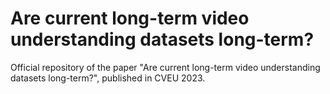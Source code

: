 # Are current long-term video understanding datasets long-term?
Official repository of the paper "Are current long-term video understanding datasets long-term?", published in CVEU 2023.
